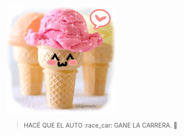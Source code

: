 <img src="https://raw.githubusercontent.com/MumukiProject/mumuki-guia-gobstones-pruebas-contenido-mumuki/master/assets/ice_cream_1601044804059.gif" alt="ice_cream_1601044804059.gif" width="auto" height="auto">

<gs-attire attire-url="https://raw.githubusercontent.com/MumukiProject/mumuki-guia-gobstones-pruebas-contenido-mumuki/master/assets/attires/config_1601046621689.json"></gs-attire>

<gs-toolbox toolbox-url="https://raw.githubusercontent.com/MumukiProject/mumuki-guia-gobstones-pruebas-contenido-mumuki/master/assets/toolbox_1601046445882.xml"></gs-toolbox>

> HACÉ QUE EL AUTO :race_car: GANE LA CARRERA. :checkered_flag: